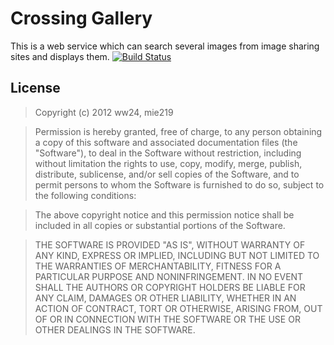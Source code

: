Crossing Gallery
================

This is a web service which can search several images from image sharing sites and displays them.
[![Build Status](https://secure.travis-ci.org/mie219/crossing_gallery.png?branch=master)](http://travis-ci.org/mie219/crossing_gallery)

## License
> Copyright (c) 2012 ww24, mie219

> Permission is hereby granted, free of charge, to any person obtaining a copy of this software and associated documentation files (the "Software"), to deal in the Software without restriction, including without limitation the rights to use, copy, modify, merge, publish, distribute, sublicense, and/or sell copies of the Software, and to permit persons to whom the Software is furnished to do so, subject to the following conditions:

> The above copyright notice and this permission notice shall be included in all copies or substantial portions of the Software.

> THE SOFTWARE IS PROVIDED "AS IS", WITHOUT WARRANTY OF ANY KIND, EXPRESS OR IMPLIED, INCLUDING BUT NOT LIMITED TO THE WARRANTIES OF MERCHANTABILITY, FITNESS FOR A PARTICULAR PURPOSE AND NONINFRINGEMENT. IN NO EVENT SHALL THE AUTHORS OR COPYRIGHT HOLDERS BE LIABLE FOR ANY CLAIM, DAMAGES OR OTHER LIABILITY, WHETHER IN AN ACTION OF CONTRACT, TORT OR OTHERWISE, ARISING FROM, OUT OF OR IN CONNECTION WITH THE SOFTWARE OR THE USE OR OTHER DEALINGS IN THE SOFTWARE.